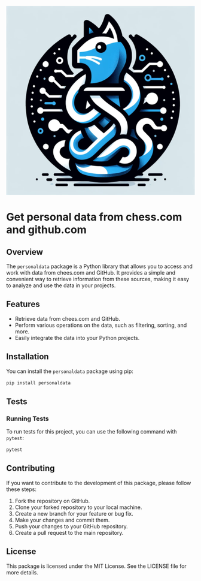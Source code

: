 ![](media/logo1.png)
# Get personal data from chess.com and github.com

## Overview

The `personaldata` package is a Python library that allows you to access and work with data from chees.com and GitHub. It provides a simple and convenient way to retrieve information from these sources, making it easy to analyze and use the data in your projects.

## Features

- Retrieve data from chees.com and GitHub.
- Perform various operations on the data, such as filtering, sorting, and more.
- Easily integrate the data into your Python projects.

## Installation

You can install the `personaldata` package using pip:

```bash
pip install personaldata
```
## Tests

### Running Tests

To run tests for this project, you can use the following command with `pytest`:

```bash
pytest
```
## Contributing 
If you want to contribute to the development of this package, please follow these steps:

1. Fork the repository on GitHub.
2. Clone your forked repository to your local machine.
3. Create a new branch for your feature or bug fix.
4. Make your changes and commit them.
5. Push your changes to your GitHub repository.
6. Create a pull request to the main repository.


## License
This package is licensed under the MIT License. See the LICENSE file for more details.


